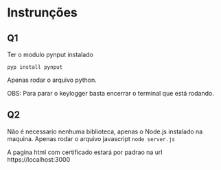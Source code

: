 # Instrunções

## Q1 

Ter o modulo pynput instalado

```pyp install pynput```

Apenas rodar o arquivo python.

OBS: Para parar o keylogger basta encerrar o terminal que está rodando.

## Q2

Não é necessario nenhuma biblioteca, apenas o Node.js instalado na maquina.
Apenas rodar o arquivo javascript
```node server.js```

A pagina html com certificado estará por padrao na url https://localhost:3000